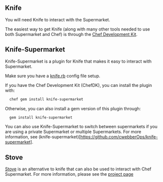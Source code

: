 ## Knife

You will need Knife to interact with the Supermarket.

The easiest way to get Knife (along with many other tools needed to use both Supermarket and Chef) is through the [Chef Development Kit](https://downloads.chef.io/chef-dk/).

## Knife-Supermarket

Knife-Supermarket is a plugin for Knife that makes it easy to interact with Supermarket.

Make sure you have a [knife.rb](https://docs.chef.io/config_rb_knife.html) config file setup.

If you have the Chef Development Kit (ChefDK), you can install the plugin with:

```bash
  chef gem install knife-supermarket
```

Otherwise, you can also install a gem version of this plugin through:

```bash
  gem install knife-supermarket
```
You can also use Knife-Supermarket to switch between supermarkets if you are using a private Supermarket or multiple Supermarkets.  For more information, see (knife-supermarket)[https://github.com/cwebberOps/knife-supermarket].

## Stove

[Stove](https://github.com/sethvargo/stove) is an alternative to knife that can also be used to interact with Chef Supermarket.  For more information, please see the [project page](https://github.com/sethvargo/stove)

